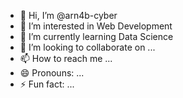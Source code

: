 - 👋 Hi, I’m @arn4b-cyber
- 👀 I’m interested in Web Development
- 🌱 I’m currently learning Data Science
- 💞️ I’m looking to collaborate on ...
- 📫 How to reach me ...
- 😄 Pronouns: ...
- ⚡ Fun fact: ...

<!---
arn4b-cyber/arn4b-cyber is a ✨ special ✨ repository because its `README.md` (this file) appears on your GitHub profile.
You can click the Preview link to take a look at your changes.
--->
